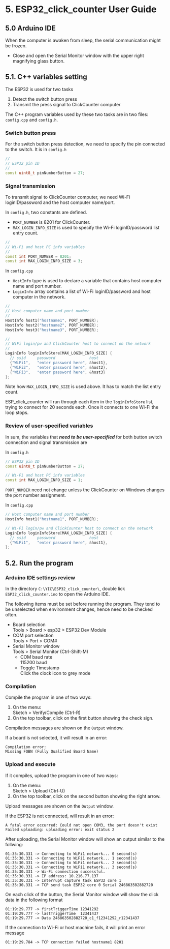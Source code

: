 # 5. ESP32_click_counter User Guide

## 5.0 Arduino IDE

When the computer is awaken from sleep, the serial communication might be frozen.

- Close and open the Serial Monitor window with the upper right magnifying glass button.


## 5.1. C++ variables setting

The ESP32 is used for two tasks

1. Detect the switch button press
2. Transmit the press signal to ClickCounter computer

The C++ program variables used by these two tasks are in two files: `config.cpp` and `config.h`.

### Switch button press

For the switch button press detection, we need to specify the pin connected to the switch.  It is in `config.h`

```C++
//
// ESP32 pin ID
//
const uint8_t pinNumberButton = 27; 
```

### Signal transmission

To transmit signal to ClickCounter computer, we need Wi-Fi loginID/password and the host computer name/port.

In `config.h`, two constants are defined.

- `PORT_NUMBER` is 8201 for ClickCounter.
- `MAX_LOGIN_INFO_SIZE` is used to specify the Wi-Fi loginID/password list entry count.

```C++
//
// Wi-Fi and host PC info variables
//
const int PORT_NUMBER = 8201; 
const int MAX_LOGIN_INFO_SIZE = 3;
```

In `config.cpp`

- `HostInfo` type is used to declare a variable that contains host computer name and port number.
- `LoginInfo` array contains a list of Wi-Fi loginID/password and host computer in the network.

```C++
//
// Host computer name and port number
//
HostInfo host1("hostname1", PORT_NUMBER);
HostInfo host2("hostname2", PORT_NUMBER);
HostInfo host3("hostname3", PORT_NUMBER);

//
// WiFi login/pw and ClickCounter host to connect on the network
//
LoginInfo loginInfoStore[MAX_LOGIN_INFO_SIZE] {
  // ssid     password               host
  {"WiFi1",   "enter password here", &host1},
  {"WiFi2",   "enter password here", &host2},
  {"WiFi3",   "enter password here", &host3}
};
```

Note how `MAX_LOGIN_INFO_SIZE` is used above.  It has to match the list entry count.

ESP_click_counter will run through each item in the `loginInfoStore` list, trying to connect for 20 seconds each.  Once it connects to one Wi-Fi the loop stops.

### Review of user-specified variables

In sum, the variables that ___need to be user-specified___ for both button switch connection and signal transmission are

In `config.h`

```C++
// ESP32 pin ID
const uint8_t pinNumberButton = 27;

// Wi-Fi and host PC info variables
const int MAX_LOGIN_INFO_SIZE = 1; 
```

`PORT_NUMBER` need not change unless the ClickCounter on Windows changes the port number assignment.

In `config.cpp`

```C++
// Host computer name and port number
HostInfo host1("hostname1", PORT_NUMBER);

// Wi-Fi login/pw and ClickCounter host to connect on the network
LoginInfo loginInfoStore[MAX_LOGIN_INFO_SIZE] {
  // ssid     password               host
  {"WiFi1",   "enter password here", &host1},
};
```

## 5.2. Run the program

### Arduino IDE settings review

In the directory `C:\YIC\ESP32_click_counter\`, double lick `ESP32_click_counter.ino` to open the Arduino IDE.

The following items must be set before running the program. They tend to be unselected when environment changes, hence need to be checked often.

- Board selection\
  Tools > Board > esp32 > ESP32 Dev Module
- COM port selection\
  Tools > Port > COM#
- Serial Monitor window\
  Tools > Serial Monitor (Ctrl-Shift-M)
  - COM baud rate\
    115200 baud
  - Toggle Timestamp\
    Click the clock icon to grey mode

### Compilation

Compile the program in one of two ways:

1. On the menu:\
   Sketch > Verify/Compile (Ctrl-R)
2. On the top toolbar, click on the first button showing the check sign.

Compilation messages are shown on the `Output` window.

If a board is not selected, it will result in an error:

```CMD
Compilation error:
Missing FQBN (Fully Qualified Board Name)
```

### Upload and execute

If it compiles, upload the program in one of two ways:

1. On the menu:\
   Sketch > Upload (Ctrl-U)
2. On the top toolbar, click on the second button showing the right arrow.

Upload messages are shown on the `Output` window.

If the ESP32 is not connected, will result in an error:

```CMD
A fatal error occurred: Could not open COM3, the port doesn't exist
Failed uploading: uploading error: exit status 2
```

After uploading, the Serial Monitor window will show an output similar to the follwing:

```CMD
01:35:30.331 -> Connecting to WiFi1 network... 0 second(s)
01:35:30.331 -> Connecting to WiFi1 network... 1 second(s)
01:35:30.331 -> Connecting to WiFi1 network... 2 second(s)
01:35:30.331 -> Connecting to WiFi1 network... 3 second(s)
01:35:30.331 -> Wi-Fi connection successful.
01:35:30.331 -> IP address: 10.216.77.137
01:35:30.331 -> Interrupt capture task ESP32 core 1
01:35:30.331 -> TCP send task ESP32 core 0 Serial 246863502882720
```

On each click of the button, the Serial Monitor window will show the click data in the following format

```CMD
01:19:29.777 -> firstTriggerTime 12341292
01:19:29.777 -> lastTriggerTime  12341437
01:19:29.777 -> Data 246863502882720_c1_f12341292_r12341437
```

If the connection to Wi-Fi or host machine fails, it will print an error message

```CMD
01:19:29.784 -> TCP connection failed hostname1 8201
```
